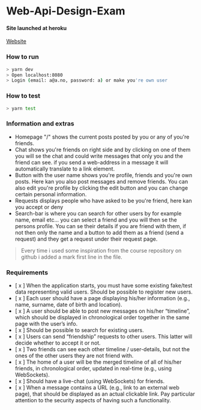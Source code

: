 # Web-Api-Design-Exam

#### Site launched at heroku
[Website](https://webexam.herokuapp.com)

### How to run
```bash
> yarn dev
> Open localhost:8080
> Login (email: a@a.no, password: a) or make you're own user
```

### How to test
```bash
> yarn test
```

### Information and extras
* Homepage "/" shows the current posts posted by you or any of you're friends. 
* Chat shows you're friends on right side and by clicking on one of them you will se the chat
and could write messages that only you and the friend can see. if you send a web-address in a message
it will automatically translate to a link element.
* Button with the user name shows you're profile, friends and you're  own posts. Here kan you also
post messages and remove friends. You can also edit you're profile by clicking the edit button and 
you can change certain personal information.
* Requests displays people who have asked to be you're friend, here kan you accept or deny
* Search-bar is where you can search for other users by for example name, email etc... 
you can select a friend and you will then se the persons profile. You can se their details if you are friend
with them, if not then only the name and a button to add them as a friend (send a request) and they
get a request under their request page.

> Every time i used some inspiration from the course repository on github i added a mark first line in 
the file.

### Requirements
- [ x ] When the application starts, you must have some existing fake/test data representing valid
    users.
    Should be possible to register new users.
- [ x ] Each user should have a page displaying his/her information (e.g., name, surname, date of birth
    and location).
- [ x ] A user should be able to post new messages on his/her “timeline”, which should be displayed in
    chronological order together in the same page with the user’s info.
- [ x ] Should be possible to search for existing users.
- [ x ] Users can send “friendship” requests to other users. This latter will decide whether to accept it or
    not.
- [ x ] Two friends can see each other timeline / user-details, but not the ones of the other users they
    are not friend with.
- [ x ] The home of a user will be the merged timeline of all of his/her friends, in chronological order,
    updated in real-time (e.g., using WebSockets).
- [ x ] Should have a live-chat (using WebSockets) for friends.
- [ x ] When a message contains a URL (e.g., link to an external web page), that should be displayed as
    an actual clickable link. Pay particular attention to the security aspects of having such a
    functionality.





